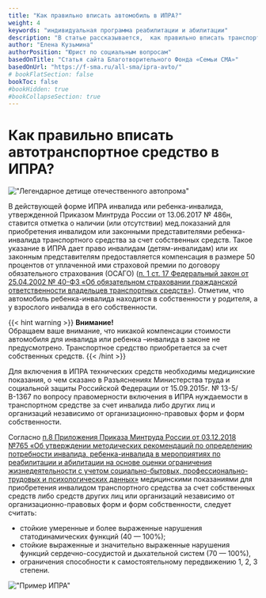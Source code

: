 ```yaml
---
title: "Как правильно вписать автомобиль в ИПРА?"
weight: 4
keywords: "индивидуальная программа реабилитации и абилитации"
description: "В статье рассказывается,  как правильно вписать транспортное средство  в индивидуальную программу реабилитации и абилитации (далее ИПРА) для пациентов со спинальной мышечной атрофией."
author: "Елена Кузьмина"
authorPosition: "Юрист по социальным вопросам"
basedOnTitle: "Статья сайта Благотворительного Фонда «Семьи СМА»"
basedOnUrl: "https://f-sma.ru/all-sma/ipra-avto/"
# bookFlatSection: false
bookToc: false
#bookHidden: true
#bookCollapseSection: true
---
```


# Как правильно вписать автотранспортное средство в ИПРА?

!["Легендарное детище отечественного автопрома"](https://f-sma.ru/wp-content/uploads/2020/12/renault-clio-5437010_1280.jpg)

В действующей форме ИПРА инвалида или ребенка-инвалида, утвержденной Приказом Минтруда России от 13.06.2017 № 486н, ставится отметка о наличии (или отсутствии) мед.показаний для приобретения инвалидом или законными представителями ребенка-инвалида  транспортного средства за счет собственных средств. Такое указание в ИПРА дает право инвалидам (детям-инвалидам) или их законным представителям предоставляется компенсация в размере 50 процентов от уплаченной ими страховой премии по договору обязательного страхования (ОСАГО) ([п. 1 ст. 17 Федеральный закон от 25.04.2002 № 40-ФЗ «Об обязательном страховании гражданской ответственности владельцев транспортных средств»](http://www.consultant.ru/document/cons_doc_LAW_36528/e4efd85c32bd8344927788dcdc25412f3c7f2054/)). Отметим, что автомобиль ребенка-инвалида находится в собственности у  родителя,  а у взрослого инвалида в его собственности.

{{< hint warning >}}
**Внимание!**  
Обращаем ваше внимание, что никакой компенсации стоимости автомобиля для  инвалида или ребенка –инвалида в законе не предусмотрено. Транспортное средство приобретается за счет собственных средств.
{{< /hint >}}

Для включения в ИПРА технических средств необходимы медицинские показания, о чем сказано в Разъяснениях Министерства труда и социальной защиты Российской Федерации от 15.09.2015г. № 13-5/В-1367 по вопросу правомерности включения в ИПРА нуждаемости в транспортном средстве за счет инвалида либо других лиц и организаций независимо от организационно-правовых форм и форм собственности.

Согласно [п.8 Приложения Приказа Минтруда России от 03.12.2018 №765 «Об утверждении методических рекомендаций по определению потребности инвалида, ребенка-инвалида в мероприятиях по реабилитации и абилитации на основе оценки ограничения жизнедеятельности с учетом социально-бытовых, профессионально-трудовых и психологических данных»](https://www.garant.ru/products/ipo/prime/doc/72028280/) медицинскими показаниями для приобретения инвалидом транспортного средства за счет собственных средств либо средств других лиц или организаций независимо от организационно-правовых форм и форм собственности, следует считать:
- стойкие умеренные и более выраженные нарушения статодинамических функций (40 — 100%);
- стойкие выраженные и значительно выраженные нарушения функций сердечно-сосудистой и дыхательной систем (70 — 100%),
- ограничения способности к самостоятельному передвижению 1, 2, 3 степени.

!["Пример ИПРА"](https://f-sma.ru/wp-content/uploads/2020/12/ipra-avto.png)
